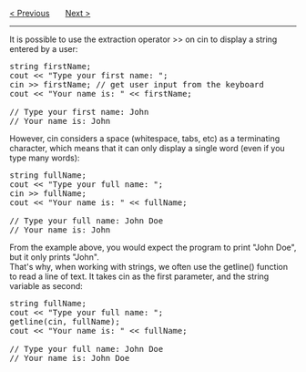 <a href="/Strings/Access.md">&lt; Previous</a>
&nbsp;&nbsp;&nbsp;&nbsp;&nbsp;
<a href="/Strings/Omitting-Namespace.md">Next &gt;</a>
<hr>
It is possible to use the extraction operator >> on cin to display a string entered by a user:
<pre>
string firstName;
cout &lt;&lt; "Type your first name: ";
cin &gt;&gt; firstName; // get user input from the keyboard
cout &lt;&lt; "Your name is: " &lt;&lt; firstName;<br>
// Type your first name: John
// Your name is: John
</pre>
However, cin considers a space (whitespace, tabs, etc) as a terminating character, which means that it can only display a single word (even if you type many words):
<pre>
string fullName;
cout &lt;&lt; "Type your full name: ";
cin &gt;&gt; fullName;
cout &lt;&lt; "Your name is: " &lt;&lt; fullName;<br>
// Type your full name: John Doe
// Your name is: John
</pre>
From the example above, you would expect the program to print "John Doe", but it only prints "John".
<br>
That's why, when working with strings, we often use the getline() function to read a line of text. It takes cin as the first parameter, and the string variable as second:
<pre>
string fullName;
cout &lt;&lt; "Type your full name: ";
getline(cin, fullName);
cout &lt;&lt; "Your name is: " &lt;&lt; fullName;<br>
// Type your full name: John Doe
// Your name is: John Doe
</pre>

